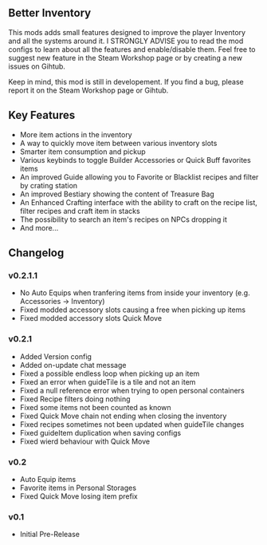 ## Better Inventory

This mods adds small features designed to improve the player Inventory and all the systems around it.
I STRONGLY ADVISE you to read the mod configs to learn about all the features and enable/disable them.
Feel free to suggest new feature in the Steam Workshop page or by creating a new issues on Gihtub. 

Keep in mind, this mod is still in developement. If you find a bug, please report it on the Steam Workshop page or Gihtub.

## Key Features
 - More item actions in the inventory
 - A way to quickly move item between various inventory slots
 - Smarter item consumption and pickup
 - Various keybinds to toggle Builder Accessories or Quick Buff favorites items
 - An improved Guide allowing you to Favorite or Blacklist recipes and filter by crating station
 - An improved Bestiary showing the content of Treasure Bag 
 - An Enhanced Crafting interface with the ability to craft on the recipe list, filter recipes and craft item in stacks 
 - The possibility to search an item's recipes on NPCs dropping it
 - And more...

## Changelog


### v0.2.1.1
- No Auto Equips when tranfering items from inside your inventory (e.g. Accessories -> Inventory)
- Fixed modded accessory slots causing a free when picking up items
- Fixed modded accessory slots Quick Move

### v0.2.1
- Added Version config
- Added on-update chat message
- Fixed a possible endless loop when picking up an item
- Fixed an error when guideTile is a tile and not an item			
- Fixed a null reference error when trying to open personal containers
- Fixed Recipe filters doing nothing
- Fixed some items not been counted as known
- Fixed Quick Move chain not ending when closing the inventory
- Fixed recipes sometimes not been updated when guideTile changes
- Fixed guideItem duplication when saving configs
- Fixed wierd behaviour with Quick Move

### v0.2
- Auto Equip items
- Favorite items in Personal Storages
- Fixed Quick Move losing item prefix

### v0.1
- Initial Pre-Release
